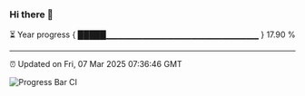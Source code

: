### Hi there 👋

⏳ Year progress { █████▁▁▁▁▁▁▁▁▁▁▁▁▁▁▁▁▁▁▁▁▁▁▁▁▁ } 17.90 %

---

⏰ Updated on Fri, 07 Mar 2025 07:36:46 GMT

![Progress Bar CI](https://github.com/IshwaranRudhara/GIT-ACTION/workflows/Progress%20Bar%20CI/badge.svg)
